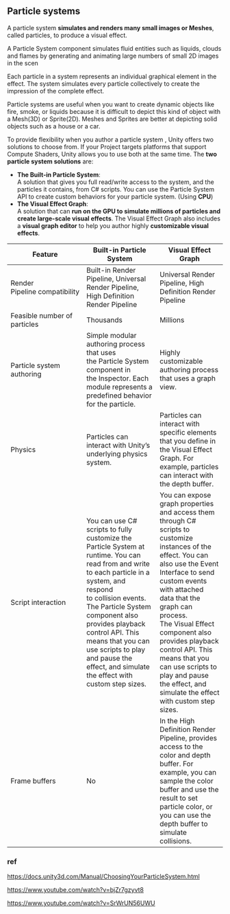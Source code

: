 ## Particle systems
A particle system **simulates and renders many small images or Meshes**, called particles, to produce a visual effect.


A Particle System component simulates fluid entities such as liquids, clouds and flames by generating and animating large numbers of small 2D images in the scen

Each particle in a system represents an individual graphical element in the effect. The system simulates every particle collectively to create the impression of the complete effect.


Particle systems are useful when you want to create dynamic objects like fire, smoke, or liquids because it is difficult to depict this kind of object with a Mesh(3D) or Sprite(2D). Meshes and Sprites are better at depicting solid objects such as a house or a car.


To provide flexibility when you author a particle system
, Unity offers two solutions to choose from. If your Project targets platforms that support Compute Shaders, Unity allows you to use both at the same time. The **two particle system solutions** are:

- **The Built-in Particle System**: \
  A solution that gives you full read/write access to the system, and the particles it contains, from C# scripts. You can use the Particle System API to create custom behaviors for your particle system. (Using **CPU**)
- **The Visual Effect Graph**: \
  A solution that can **run on the GPU to simulate millions of particles and create large-scale visual effects**. The Visual Effect Graph also includes a **visual graph editor** to help you author highly **customizable visual effects**.

| Feature | Built-in Particle System | Visual Effect Graph |
| --- | --- | --- |
| Render Pipeline compatibility | Built-in Render Pipeline, Universal Render Pipeline, High Definition Render Pipeline | Universal Render Pipeline, High Definition Render Pipeline |
| Feasible number of particles | Thousands | Millions |
| Particle system authoring | Simple modular authoring process that uses the Particle System component in the Inspector. Each module represents a predefined behavior for the particle. | Highly customizable authoring process that uses a graph view. |
| Physics | Particles can interact with Unity’s underlying physics system. | Particles can interact with specific elements that you define in the Visual Effect Graph. For example, particles can interact with the depth buffer. |
| Script interaction | You can use C# scripts to fully customize the Particle System at runtime. You can read from and write to each particle in a system, and respond to collision events. The Particle System component also provides playback control API. This means that you can use scripts to play and pause the effect, and simulate the effect with custom step sizes. | You can expose graph properties and access them through C# scripts to customize instances of the effect. You can also use the Event Interface to send custom events with attached data that the graph can process. The Visual Effect component also provides playback control API. This means that you can use scripts to play and pause the effect, and simulate the effect with custom step sizes. |
| Frame buffers | No | In the High Definition Render Pipeline, provides access to the color and depth buffer. For example, you can sample the color buffer and use the result to set particle color, or you can use the depth buffer to simulate collisions. |


### ref
https://docs.unity3d.com/Manual/ChoosingYourParticleSystem.html

https://www.youtube.com/watch?v=bjZr7gzyvt8

https://www.youtube.com/watch?v=SrWrUN56UWU


